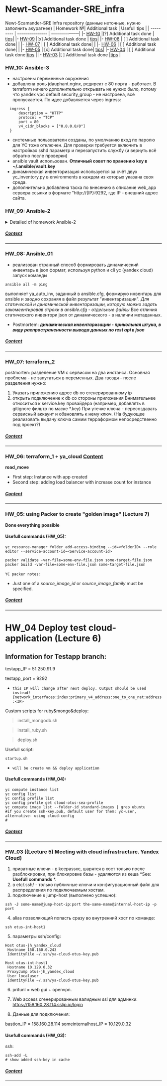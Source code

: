 # Newt-Scamander-SRE_infra
Newt-Scamander-SRE Infra repository
(данные неточные, нужно заполнить акуратнее)
| Homework №| Additional task  | Usefull tips |
| --------- | --------------- | --------------|
|- [HW-10](#hw_09-ansible-3) |[?] Additional task done | [tips]()|
|- [HW-09](#hw_09-ansible-2) |[x] Additional task done | [tips]()|
|- [HW-08](#hw_08-ansible_01) | [ ] Additional task done| |
|- [HW-07](#hw_07-terraform_2) | [ ] Additional task done| |
|- [HW-06](#hw_06-terraform_1--ya_cloud) | [ ] Additional task done| |
|- [HW-05](#hw_05-using-packer-to-create-golden-image-lecture-7) | [x] Additional task done| [tips](#usefull-commands-hw_05)|
|- [HW-04](#hw_04-deploy-test-cloud-application-lecture-6) | [ ] Additional task done|[tips](#usefull-commands-hw_04) |
|- [HW-03](#hw_03-lecture-5-meeting-with-cloud-infrastructure-yandex-cloud) |[ ] Additional task done |[tips](#usefull-commands-hw_03) |

### HW_10: Ansible-3
- настроены переменные окружения
- добавлена роль jdauphant.nginx, редирект с 80 порта - работает. В terraform ничего дополнительно открывать не нужно было, потому что
yandex vpc default security_group - не настроена, всё пропускается. По идее добавляется через ingress:
```
  ingress {
      description = "HTTP"
      protocol = "TCP"
      port = 80
      v4_cidr_blocks = ["0.0.0.0/0"]
  }
```
- системные пользователи созданы, по умолчанию вход по паролю для YC тоже отключен. Для проверки требуется включить в настройках sshd параметр и перезапустить службу (и вернуть всё обратно после проверки)
- ansible vault использован. **Отличный совет по хранению key в ~/.ansible/vault.key**
- динамическая инвенторизация используется за счёт двух yc_inventory.py в environments в каждом из которых указана своя среда.
- дополнительно добавлена таска по внесению в описание web_app сервера ссылки в формате "http://{IP}:9292, где IP - внешний адрес сайта.

### HW_09: Ansible-2
<details>
<summary> Detailed of homework Ansible-2 </summary>
- Задание выполнено в полном объеме, включая "*"
packer-ом пересобраны образы дисков.
после раскатки terraformom stage, запуском ansible-playboook докатываются настройки.
имена хостов, ip в том числе внутренний ip базы - задаются через переменные собираемые через динамик инвентори.

*про keyed_groups - непонятно немного - походу просто какие-то комьюнити скрипты для формирования динамических групп.

*При запуске следить за состоянием keepasxc, который при блокировке выгружает ключи из агента!*
</details>

##### [Content](#newt-scamander-sre_infra)
----

### HW_08: Ansible_01
- реализован странный способ формировать динамический инвентарь в json формат, используя python и cli yc (yandex cloud)
запуск команды
```
ansible all -m ping
```
выполняет ya_auto_inv, заданный в ansible.cfg, формирую инвентарь для ansible и заодно сохраняя в файл результат "инвентаризации".
*Для статической и динамической инвентаризации, которую можно задать закомеентировав строки в ansible.cfg - отдельные файлы*
 Все отличия статического инвентори json от динамического - в наличии метаданных.
- Postmortem:
 ***динамическая инвентаризации - прикольная штука, в виду распространенности вывода данных по rest api в json***

##### [Content](#newt-scamander-sre_infra)
----

### HW_07: terraform_2
postmorten:
разделение VM c сервисом на два инстанса.
Основная проблема - не запутаться в переменных.
Два гвоздя - после разделения нужно:
1) Указать приложению адрес db по сгенерированному ip
2) открыть подключение к db со стороны приложения
Внимательнее относиться к service.key провайдера (например, добавлять в gitignore фильтр по маске *.key)
При утечке ключа - пересоздавать сервисный аккаунт и обвновлять к нему ключ.
(На будующее реализовать выдачу ключа самим терраформом непосредственно под проект?)

##### [Content](#newt-scamander-sre_infra)
----

### HW_06: terraform_1 + ya_cloud [Content](#newt-scamander-sre_infra)
**road_move**
- First step: Instance with app created
- Second step: adding load balancer with increase count for instance

##### [Content](#newt-scamander-sre_infra)
----

### HW_05: using Packer to create "golden image" (Lecture 7)
**Done everything possible**

#### Usefull commands (HW_05):

```
yc resource-manager folder add-access-binding --id=<folderID> --role editor --service-account-id=<Service-account-id>

```
```
packer validate -var-file=some-env-file.json some-target-file.json
packer build -var-file=some-env-file.json some-target-file.json
```



`YC packer notes`:
- Just one of a *source_image_id*  or *source_image_family* must be specified.

##### [Content](#newt-scamander-sre_infra)
----

# HW_04 Deploy test cloud-application (Lecture 6)

## Information for Testapp branch:
testapp_IP = 51.250.91.9

testapp_port = 9292
- `this IP will change after next deploy. Output should be used instead! {network_interfaces:index:primary_v4_address:one_to_one_nat:address:<IP>`


Custom scripts for ruby&mongo&deploy:
> install_mongodb.sh

> install_ruby.sh

> deploy.sh


Usefull script:
```
startup.sh
```
- `will be create vm && deploy application`

#### Usefull commands (HW_04):
```
yc compute instance list
yc config list
yc config profile list
yc config profile get cloud-otus-sea-profile
yc compute image list --folder-id standard-images | grep ubuntu
#if you create ssh-key.pub, default user for them: yc-user,
alternative- using cloud-config
#
```
##### [Content](#newt-scamander-sre_infra)
----

### HW_03 ((Lecture 5) Meeting with cloud infrastructure. Yandex Cloud)

1. приватные ключи - в keepassxc, шарятся в хост только после разблокировки, при блокировке базы - удаляются из кеша  *See: **Usefull commands** *.
2. в etc/.ssh/ - только публичные ключи и конфигурационный файл для распределения по подключаемым хостам.
3. подключение к jump-host (выполнено успешно):
```
ssh -J some-name@jump-host-ip:port the-same-name@internal-host-ip -p port
```


4. alias позволяющий попасть сразу во внутренний хост по команде:
```
ssh otus-int-host1
```

5. параметры ssh/config:
```
Host otus-jh_yandex_cloud
 Hostname 158.160.0.243
 IdentityFile ~/.ssh/ya-cloud-otus-key.pub

Host otus-int-host1
 Hostname 10.129.0.32
 ProxyJump otus-jh_yandex_cloud
 User localuser
 IdentityFile ~/.ssh/ya-cloud-otus-key.pub
```
6. pritunl = web gui + openvpn.

7. Web access сгенерированным валидным ssl для админки:
https://158.160.28.114.sslip.io/login

8.  Данные для подключения:

bastion_IP = 158.160.28.114
someinternalhost_IP = 10.129.0.32

#### Usefull commands (HW_03):

ssh:

```
ssh-add -L
# show added ssh-key in cache
```
##### [Content](#newt-scamander-sre_infra)
----
